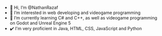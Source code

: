 - 👋 Hi, I’m @NathanRazaf
- 👀 I’m interested in web developing and videogame programming
- 🌱 I’m currently learning C# and C++, as well as videogame programming on Godot and Unreal Engine 5
- ✔️ I'm very proficient in Java, HTML, CSS, JavaScript and Python

<!---
NathanRazaf/NathanRazaf is a ✨ special ✨ repository because its `README.md` (this file) appears on your GitHub profile.
You can click the Preview link to take a look at your changes.
--->

